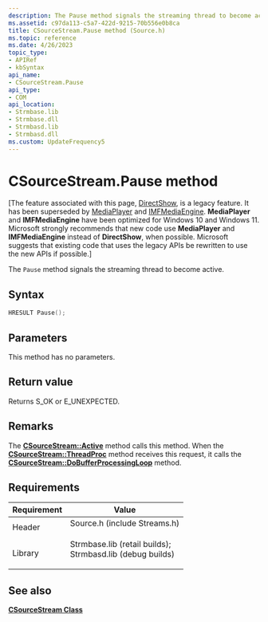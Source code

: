 ```yaml
---
description: The Pause method signals the streaming thread to become active.
ms.assetid: c97da113-c5a7-422d-9215-70b556e0b8ca
title: CSourceStream.Pause method (Source.h)
ms.topic: reference
ms.date: 4/26/2023
topic_type: 
- APIRef
- kbSyntax
api_name: 
- CSourceStream.Pause
api_type: 
- COM
api_location: 
- Strmbase.lib
- Strmbase.dll
- Strmbasd.lib
- Strmbasd.dll
ms.custom: UpdateFrequency5
---
```


# CSourceStream.Pause method

\[The feature associated with this page, [DirectShow](/windows/win32/directshow/directshow), is a legacy feature. It has been superseded by [MediaPlayer](/uwp/api/Windows.Media.Playback.MediaPlayer) and [IMFMediaEngine](/windows/win32/api/mfmediaengine/nn-mfmediaengine-imfmediaengine). **MediaPlayer** and **IMFMediaEngine** have been optimized for Windows 10 and Windows 11. Microsoft strongly recommends that new code use **MediaPlayer** and **IMFMediaEngine** instead of **DirectShow**, when possible. Microsoft suggests that existing code that uses the legacy APIs be rewritten to use the new APIs if possible.\]

The `Pause` method signals the streaming thread to become active.

## Syntax


```C++
HRESULT Pause();
```



## Parameters

This method has no parameters.

## Return value

Returns S\_OK or E\_UNEXPECTED.

## Remarks

The [**CSourceStream::Active**](csourcestream-active.md) method calls this method. When the [**CSourceStream::ThreadProc**](csourcestream-threadproc.md) method receives this request, it calls the [**CSourceStream::DoBufferProcessingLoop**](csourcestream-dobufferprocessingloop.md) method.

## Requirements



| Requirement | Value |
|--------------------|--------------------------------------------------------------------------------------------------------------------------------------------------------------------------------------------|
| Header<br/>  | <dl> <dt>Source.h (include Streams.h)</dt> </dl>                                                                                    |
| Library<br/> | <dl> <dt>Strmbase.lib (retail builds); </dt> <dt>Strmbasd.lib (debug builds)</dt> </dl> |



## See also

<dl> <dt>

[**CSourceStream Class**](csourcestream.md)
</dt> </dl>

 

 




